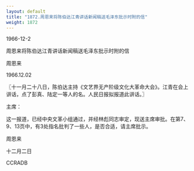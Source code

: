 ```yaml
---
layout: default
title: "1872.周恩来将陈伯达江青讲话新闻稿送毛泽东批示时附的信"
weight: 1872
---
```


1966-12-2

周恩来将陈伯达江青讲话新闻稿送毛泽东批示时附的信

周恩来

1966.12.02

〖十一月二十八日，陈伯达主持《文艺界无产阶级文化大革命大会》。江青在会上讲话，点了彭真、陆定一等人的名。人民日报拟报道此讲话。〗

主席：

这一报道，已经中央文革小组通过，并经林彪同志审定，现送主席审批。在第7、9、13页中，有3处指名批判了一些人，是否合适，请主席批示。

周恩来

十二月二日

CCRADB

